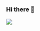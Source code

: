 ### Hi there 👋 

[![](https://visitcount.itsvg.in/api?id=Nemuel&label=%23&color=1&icon=0&pretty=true)](https://visitcount.itsvg.in)

<!--
**nemzyxt/nemzyxt** is a ✨ _special_ ✨ repository because its `README.md` (this file) appears on your GitHub profile.

Here are some ideas to get you started:

- 🔭 I’m currently working on ...
- 🌱 I’m currently learning ...
- 👯 I’m looking to collaborate on ...
- 🤔 I’m looking for help with ...
- 💬 Ask me about ...
- 📫 How to reach me: ...
- 😄 Pronouns: ...
- ⚡ Fun fact: ...
-->

<!--
![contribution-graph](https://github-readme-activity-graph.vercel.app/graph?username=nemzyxt&bg_color=0a0a0a&color=05e173&line=1ddd70&point=0de761&area=true&hide_border=true)
-->
